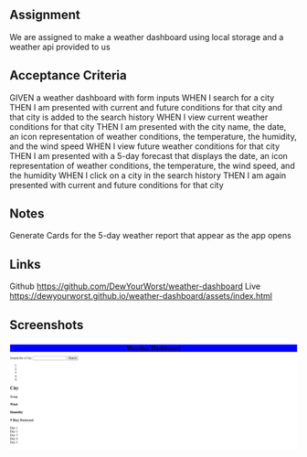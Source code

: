 ## Assignment
We are assigned to make a weather dashboard using local storage and a weather api provided to us
## Acceptance Criteria
GIVEN a weather dashboard with form inputs
WHEN I search for a city
THEN I am presented with current and future conditions for that city and that city is added to the search history
WHEN I view current weather conditions for that city
THEN I am presented with the city name, the date, an icon representation of weather conditions, the temperature, the humidity, and the wind speed
WHEN I view future weather conditions for that city
THEN I am presented with a 5-day forecast that displays the date, an icon representation of weather conditions, the temperature, the wind speed, and the humidity
WHEN I click on a city in the search history
THEN I am again presented with current and future conditions for that city
## Notes
Generate Cards for the 5-day weather report that appear as the app opens
## Links
Github https://github.com/DewYourWorst/weather-dashboard
Live https://dewyourworst.github.io/weather-dashboard/assets/index.html
## Screenshots
<img src="image.png" alt="screenshot">